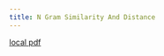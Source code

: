 ```yaml
---
title: N Gram Similarity And Distance
---
```


[local pdf](../../../pdfs/n-gram-similarity-and-distance.pdf)